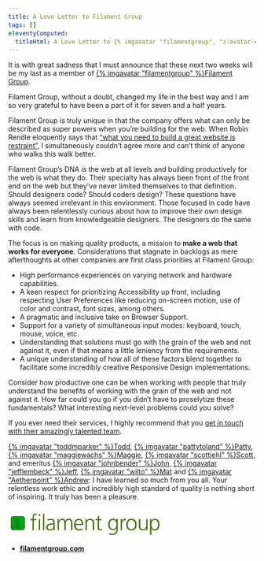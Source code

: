 ```yaml
---
title: A Love Letter to Filament Group
tags: []
eleventyComputed:
  titleHtml: A Love Letter to {% imgavatar "filamentgroup", "z-avatar-eq" %}Filament Group
---
```

It is with great sadness that I must announce that these next two weeks will be my last as a member of [{% imgavatar "filamentgroup" %}Filament Group](https://www.filamentgroup.com/).

Filament Group, without a doubt, changed my life in the best way and I am so very grateful to have been a part of it for seven and a half years.

Filament Group is truly unique in that the company offers what can only be described as super powers when you’re building for the web. When Robin Rendle eloquently says that [“what you need to build a great website is restraint”](https://css-tricks.com/no-absolutely-not/), I simultaneously couldn’t agree more and can’t think of anyone who walks this walk better.

Filament Group’s DNA _is_ the web at all levels and building productively for the web is what they do. Their specialty has always been front of the front end on the web but they've never limited themselves to that definition. Should designers code? Should coders design? These questions have always seemed irrelevant in this environment. Those focused in code have always been relentlessly curious about how to improve their own design skills and learn from knowledgeable designers. The designers do the same with code.

The focus is on making quality products, a mission to **make a web that works for everyone**. Considerations that stagnate in backlogs as mere afterthoughts at other companies are first class priorities at Filament Group:

* High performance experiences on varying network and hardware capabilities.
* A keen respect for prioritizing Accessibility up front, including respecting User Preferences like reducing on-screen motion, use of color and contrast, font sizes, among others.
* A pragmatic and inclusive take on Browser Support.
* Support for a variety of simultaneous input modes: keyboard, touch, mouse, voice, etc.
* Understanding that solutions must go with the grain of the web and not against it, even if that means a little leniency from the requirements.
* A unique understanding of how all of these factors blend together to facilitate some incredibly creative Responsive Design implementations.

Consider how productive one can be when working with people that truly understand the benefits of working with the grain of the web and not against it. How far could you go if you didn’t have to proselytize these fundamentals? What interesting next-level problems could you solve?

If you ever need their services, I highly recommend that you [get in touch with their amazingly talented team](https://www.filamentgroup.com/workwithus/).

<span class="nowrap">[{% imgavatar "toddmparker" %}Todd](https://twitter.com/toddmparker)</span>, <span class="nowrap">[{% imgavatar "pattytoland" %}Patty](https://twitter.com/pattytoland)</span>, <span class="nowrap">[{% imgavatar "maggiewachs" %}Maggie](https://twitter.com/maggiewachs)</span>, <span class="nowrap">[{% imgavatar "scottjehl" %}Scott](https://twitter.com/scottjehl)</span>, and emeritus <span class="nowrap">[{% imgavatar "johnbender" %}John](https://twitter.com/johnbender/)</span>, <span class="nowrap">[{% imgavatar "jefflembeck" %}Jeff](https://twitter.com/jefflembeck/)</span>, <span class="nowrap">[{% imgavatar "wilto" %}Mat](https://twitter.com/wilto)</span> and [{% imgavatar "Aetherpoint" %}Andrew](https://twitter.com/Aetherpoint): I have learned so much from you all. Your relentless work ethic and incredibly high standard of quality is nothing short of inspiring. It truly has been a pleasure.

<a href="https://www.filamentgroup.com/"><img src="/img/fg-logo.svg" alt="Filament Group" style="max-width: 22em"></a>

* [**filamentgroup.com**](https://www.filamentgroup.com/)
